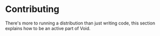# Contributing

There's more to running a distribution than just writing code, this section
explains how to be an active part of Void.

